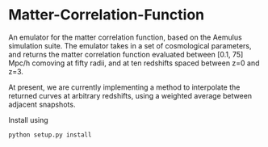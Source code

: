 # Matter-Correlation-Function
An emulator for the matter correlation function, based on the Aemulus simulation suite. The emulator takes in a set of cosmological parameters, and returns the matter correlation function evaluated between [0.1, 75] Mpc/h comoving at fifty radii, and at ten redshifts spaced between z=0 and z=3.

At present, we are currently implementing a method to interpolate the returned curves at arbitrary redshifts, using a weighted average between adjacent snapshots.

Install using
```
python setup.py install
```